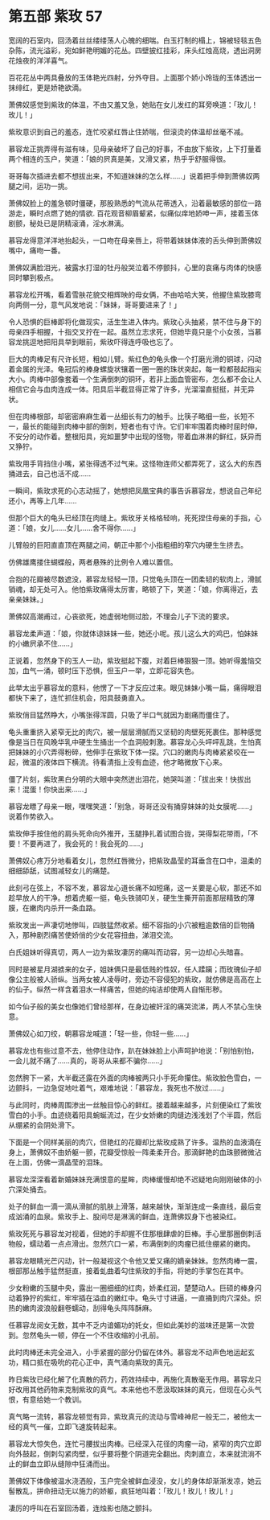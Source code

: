 # 第五部 紫玫 57

宽阔的石室内，回汤着丝丝缕缕荡人心魄的细喘。白玉打制的榻上，锦被轻毯五色杂陈，流光溢彩，宛如鲜艳明媚的花丛。四壁披红挂彩，床头红烛高烧，透出洞房花烛夜的洋洋喜气。

百花花丛中两具叠放的玉体艳光四射，分外夺目。上面那个娇小玲珑的玉体透出一抹绯红，更是娇艳欲滴。

萧佛奴感觉到紫玫的体温，不由又羞又急，她贴在女儿发红的耳旁唤道：「玫儿！玫儿！」

紫玫意识到自己的羞态，连忙咬紧红唇止住娇喘，但滚烫的体温却丝毫不减。

慕容龙正挑弄得有滋有味，见母亲破坏了自己的好事，不由放下紫玫，上下打量着两个相连的玉户，笑道：「娘的屄真是美，又滑又紧，热乎乎舒服得很。

哥哥每次插进去都不想拔出来，不知道妹妹的怎么样……」说着把手伸到萧佛奴两腿之间，运功一挑。

萧佛奴脸上的羞急顿时僵硬，那股熟悉的气流从花蒂透入，沿着最敏感的部位一路游走，瞬时点燃了她的情欲. 百花观音柳眉颦紧，似痛似痒地娇呻一声，接着玉体剧颤，秘处已是阴精滚涌，淫水淋漓。

慕容龙得意洋洋地抬起头，一口吻在母亲唇上，将带着妹妹体液的舌头伸到萧佛奴嘴中，痛吻一番。

萧佛奴满脸泪光，被露水打湿的牡丹般哭泣着不停颤抖，心里的哀痛与肉体的快感同时攀到极点。

慕容龙松开嘴，看着雪肤花貌交相辉映的母女俩，不由哈哈大笑，他握住紫玫膝弯向两侧一分，意气风发地说：「妹妹，哥哥要进来了！」

令人恐惧的巨棒即将化做现实，活生生进入体内。紫玫心头抽紧，禁不住与身下的母亲四手相握，十指交叉拧在一起。虽然立志求死，但她毕竟只是个小女孩，当慕容龙挑逗地把阳具举到眼前，紫玫吓得连呼吸也忘了。

巨大的肉棒足有尺许长短，粗如儿臂。紫红色的龟头像一个打磨光滑的铜球，闪动着金属的光泽。龟冠后的棒身螺旋状镶着一圈一圈的珠状突起，每一粒都鼓起指尖大小。肉棒中部像套着一个生满倒刺的铜环，若非上面血管密布，怎么都不会让人相信它会与血肉连成一体。阳具后半截显得正常了许多，光溜溜直挺挺，并无异状。

但在肉棒根部，却密密麻麻生着一丛细长有力的触手。比筷子略细一些，长短不一，最长的能碰到肉棒中部的倒刺，短者也有寸许。它们牢牢围着肉棒时屈时伸，不安分的动作着。整根阳具，宛如噩梦中出现的怪物，带着血淋淋的鲜红，妖异而又狰狞。

紫玫用手背挡住小嘴，紧张得透不过气来。这怪物连师父都弄死了，这么大的东西捅进去，自己也活不成……

一瞬间，紫玫求死的心志动摇了，她想把凤凰宝典的事告诉慕容龙，想说自己年纪还小，再等上几年……

但那个巨大的龟头已经顶在肉缝上。紫玫牙关格格轻响，死死捏住母亲的手指，心道：「娘，女儿……女儿……舍不得你……」

儿臂般的巨阳直直顶在两腿之间，朝正中那个小指粗细的窄穴内硬生生挤去。

仿佛雄鹰搂住蝴蝶般，两者悬殊的比例令人难以置信。

合抱的花瓣被尽数遮没，慕容龙轻轻一顶，只觉龟头顶在一团柔韧的软肉上，滑腻销魂，却无处可入。他怕紫玫痛得太厉害，略顿了下，笑道：「娘，你离得近，去亲亲妹妹。」

萧佛奴高潮甫过，心丧欲死，她虚弱地侧过脸，不理会儿子下流的要求。

慕容龙柔声道：「娘，你就体谅妹妹一些，她还小呢。孩儿这么大的鸡巴，怕妹妹的小嫩屄承不住……」

正说着，忽然身下的玉人一动，紫玫挺起下腹，对着巨棒狠狠一顶。她听得羞恼交加，血气一涌，顿时压下恐惧，但玉户一举，立即花容失色。

此举太出乎慕容龙的意料，他愣了一下才反应过来。眼见妹妹小嘴一扁，痛得眼泪都快下来了，连忙抓住机会，阳具鼓勇直入。

紫玫俏目猛然睁大，小嘴张得浑圆，只吸了半口气就因为剧痛而僵住了。

龟头重重挤入紧窄无比的肉穴，被一层层滑腻而又坚韧的肉壁死死裹住。那种感觉像是当日在风晚华乳中硬生生捅出一个血洞般刺激。慕容龙心头呯呯乱跳，生怕真把妹妹的小穴弄得粉碎，他伸手在紫玫下体一探。穴口的嫩肉与肉棒紧紧咬在一起，微温的液体四下横流。待看清指上没有血迹，他才略微放下心来。

僵了片刻，紫玫黑白分明的大眼中突然迸出泪花，她哭叫道：「拔出来！快拔出来！混蛋！你快出来……」

慕容龙瞟了母亲一眼，嘿嘿笑道：「别急，哥哥还没有捅穿妹妹的处女膜呢……」说着作势欲入。

紫玫伸手按住他的肩头死命向外推开，玉腿挣扎着试图合拢，哭得梨花带雨，「不要！不要再进了，我会死的！我会死的……」

萧佛奴心疼万分地看着女儿，忽然红唇微分，把紫玫晶莹的耳垂含在口中，温柔的细细舔舐，试图减轻女儿的痛楚。

此刻弓在弦上，不容不发，慕容龙心道长痛不如短痛，这一关要是心软，那还不如趁早放人的干净。想着虎躯一挺，龟头铁骑叩关，硬生生撕开前面那层精致的薄膜，在嫩肉内杀开一条血路。

紫玫发出一声凄切地惨叫，四肢猛然收紧。细不容指的小穴被粗逾数倍的巨物捅入，那种剧烈痛苦使娇俏的少女花容扭曲，涕泪交流。

白氏姐妹听得真切，两人一边为紫玫凄厉的痛叫而动容，另一边却心头暗喜。

同时是被星月湖掳来的女子，姐妹俩只是最低贱的性奴，任人蹂躏；而玫瑰仙子却像公主般被人骄纵。当两女被人凌辱时，旁边不容侵犯的紫玫，就仿佛是高高在上的仙子。纵然一样含着泪水一样痛苦，但她的纯洁却使两人自惭形秽。

如今仙子般的美女也像她们曾经那样，在身边被奸淫的痛哭流涕，两人不禁心生快意。

萧佛奴心如刀绞，朝慕容龙喊道：「轻一些，你轻一些……」

慕容龙也有些过意不去，他停住动作，趴在妹妹脸上小声呵护地说：「别怕别怕，一会儿就不痛了……真的，哥哥从来都不骗你……」

忽然胯下一紧，大半截还露在外面的肉棒被两只小手死命攥住。紫玫脸色雪白，一边颤抖，一边急促地吐着气，艰难地说：「慕容龙，我死也不放过……」

与此同时，肉棒周围渗出一丝触目惊心的鲜红。接着越来越多，片刻便染红了紫玫雪白的小手。血迹绕着阳具蜿蜒流过，在少女娇嫩的肉缝边浅浅划了个半圆，然后从绷紧的会阴处滑下。

下面是一个同样美丽的肉穴，但艳红的花瓣却比紫玫成熟了许多。温热的血液滴在身上，萧佛奴不由娇躯一颤，花瓣受惊般一阵柔柔开合。那滴鲜艳的血珠颤微微沾在上面，仿佛一滴晶莹的泪珠。

慕容龙深深看着新婚妹妹充满恨意的星眸，肉棒缓慢却绝不迟疑地向刚刚破体的小穴深处捅去。

处子的鲜血一滴一滴从滑腻的肌肤上滑落，越来越快，渐渐连成一条直线，最后变成汹涌的血泉。紫玫手上、股间尽是淋漓的鲜血，连萧佛奴身下也被染红。

紫玫死死与慕容龙对视着，但她的手却握不住那根肆虐的巨棒。手心里那圈倒刺活物般，蠕动着一点点滑出。忽然穴口一紧，布满倒刺的肉瘤已抵住绷紧的嫩肉。

慕容龙眼睛光芒闪动，针一般凝视这个令他又爱又痛的嫡亲妹妹。忽然肉棒一震，根部那丛触手猛然挺直，接着虬曲着勾住紫玫的手指，将她的手掌包在其中。

少女粉嫩的玉腿中央，露出一圈细细的红肉，娇柔红润，楚楚动人。巨硕的棒身闪动着狰狞的紫红，牢牢插在溢血的嫩红中。龟头寸寸进逼，一直捅到肉穴深处。炽热的嫩肉波浪般翻卷蠕动，刮得龟头阵阵酥麻。

任慕容龙阅女无数，其中不乏内谙媚功的奼女，但如此美妙的滋味还是第一次尝到。忽然龟头一顿，停在一个不住收缩的小孔前。

此时肉棒还未完全进入，小手紧握的部分仍留在体外。慕容龙不动声色地运起玄功，精口抵在吸吮的花心正中，真气涌向紫玫的真元。

昨日紫玫已经化解了化真散的药力，药效持续中，再施化真散毫无作用。慕容龙只好改用其他药物来克制紫玫的真气。本来他也不愿汲取妹妹的真元，但现在心头气恨，有意给她一个教训。

真气略一流转，慕容龙顿觉有异，紫玫真元的流动与雪峰神尼一般无二，被他太一经的真气一催，立即飞速旋转起来。

慕容龙大惊失色，连忙弓腰拔出肉棒。已经深入花径的肉瘤一动，紧窄的肉穴立即向外鼓起，倒刺勾紧肉壁，似乎要将整个阴道完全翻出。肉刺直立，本来就流淌不止的鲜血立即从缝隙中狂涌而出。

萧佛奴下体像被温水浇洒般，玉户完全被鲜血浸没，女儿的身体却渐渐发凉，她云髻散乱，拼命扭动无以施力的娇躯，疯狂地叫着：「玫儿！玫儿！玫儿！」

凄厉的呼叫在石室回汤着，连烛影也随之颤抖。

